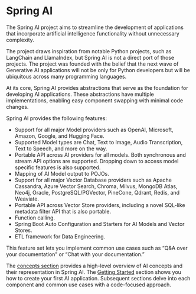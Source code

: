 # Spring AI
The Spring AI project aims to streamline the development of applications that incorporate artificial intelligence functionality without unnecessary complexity.

The project draws inspiration from notable Python projects, such as LangChain and LlamaIndex, but Spring AI is not a direct port of those projects. The project was founded with the belief that the next wave of Generative AI applications will not be only for Python developers but will be ubiquitous across many programming languages.

At its core, Spring AI provides abstractions that serve as the foundation for developing AI applications. These abstractions have multiple implementations, enabling easy component swapping with minimal code changes.

Spring AI provides the following features:

- Support for all major Model providers such as OpenAI, Microsoft, Amazon, Google, and Hugging Face.
- Supported Model types are Chat, Text to Image, Audio Transcription, Text to Speech, and more on the way.
- Portable API across AI providers for all models. Both synchronous and stream API options are supported. Dropping down to access model specific features is also 
  supported.
- Mapping of AI Model output to POJOs.
- Support for all major Vector Database providers such as Apache Cassandra, Azure Vector Search, Chroma, Milvus, MongoDB Atlas, Neo4j, Oracle, PostgreSQL/PGVector, 
  PineCone, Qdrant, Redis, and Weaviate.
- Portable API across Vector Store providers, including a novel SQL-like metadata filter API that is also portable.
- Function calling.
- Spring Boot Auto Configuration and Starters for AI Models and Vector Stores.
- ETL framework for Data Engineering.
  
This feature set lets you implement common use cases such as “Q&A over your documentation” or “Chat with your documentation.”

The [concepts section](./aiconcepts.md) provides a high-level overview of AI concepts and their representation in Spring AI.
The [Getting Started](./getstarted.md) section shows you how to create your first AI application. Subsequent sections delve into each component and common use cases with a code-focused approach.

